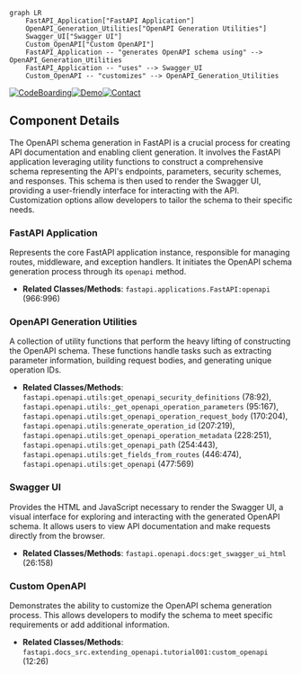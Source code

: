 ```mermaid
graph LR
    FastAPI_Application["FastAPI Application"]
    OpenAPI_Generation_Utilities["OpenAPI Generation Utilities"]
    Swagger_UI["Swagger UI"]
    Custom_OpenAPI["Custom OpenAPI"]
    FastAPI_Application -- "generates OpenAPI schema using" --> OpenAPI_Generation_Utilities
    FastAPI_Application -- "uses" --> Swagger_UI
    Custom_OpenAPI -- "customizes" --> OpenAPI_Generation_Utilities
```
[![CodeBoarding](https://img.shields.io/badge/Generated%20by-CodeBoarding-9cf?style=flat-square)](https://github.com/CodeBoarding/GeneratedOnBoardings)[![Demo](https://img.shields.io/badge/Try%20our-Demo-blue?style=flat-square)](https://www.codeboarding.org/demo)[![Contact](https://img.shields.io/badge/Contact%20us%20-%20codeboarding@gmail.com-lightgrey?style=flat-square)](mailto:codeboarding@gmail.com)

## Component Details

The OpenAPI schema generation in FastAPI is a crucial process for creating API documentation and enabling client generation. It involves the FastAPI application leveraging utility functions to construct a comprehensive schema representing the API's endpoints, parameters, security schemes, and responses. This schema is then used to render the Swagger UI, providing a user-friendly interface for interacting with the API. Customization options allow developers to tailor the schema to their specific needs.

### FastAPI Application
Represents the core FastAPI application instance, responsible for managing routes, middleware, and exception handlers. It initiates the OpenAPI schema generation process through its `openapi` method.
- **Related Classes/Methods**: `fastapi.applications.FastAPI:openapi` (966:996)

### OpenAPI Generation Utilities
A collection of utility functions that perform the heavy lifting of constructing the OpenAPI schema. These functions handle tasks such as extracting parameter information, building request bodies, and generating unique operation IDs.
- **Related Classes/Methods**: `fastapi.openapi.utils:get_openapi_security_definitions` (78:92), `fastapi.openapi.utils:_get_openapi_operation_parameters` (95:167), `fastapi.openapi.utils:get_openapi_operation_request_body` (170:204), `fastapi.openapi.utils:generate_operation_id` (207:219), `fastapi.openapi.utils:get_openapi_operation_metadata` (228:251), `fastapi.openapi.utils:get_openapi_path` (254:443), `fastapi.openapi.utils:get_fields_from_routes` (446:474), `fastapi.openapi.utils:get_openapi` (477:569)

### Swagger UI
Provides the HTML and JavaScript necessary to render the Swagger UI, a visual interface for exploring and interacting with the generated OpenAPI schema. It allows users to view API documentation and make requests directly from the browser.
- **Related Classes/Methods**: `fastapi.openapi.docs:get_swagger_ui_html` (26:158)

### Custom OpenAPI
Demonstrates the ability to customize the OpenAPI schema generation process. This allows developers to modify the schema to meet specific requirements or add additional information.
- **Related Classes/Methods**: `fastapi.docs_src.extending_openapi.tutorial001:custom_openapi` (12:26)